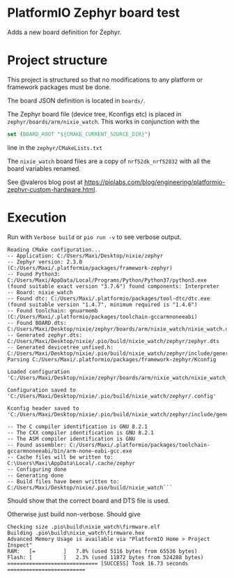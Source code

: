 # PlatformIO Zephyr board test

Adds a new board definition for Zephyr. 

# Project structure 

This project is structured so that no modifications to any platform or framework packages must be done. 

The board JSON definition is located in `boards/`. 

The Zephyr board file (device tree, Kconfigs etc) is placed in `zephyr/boards/arm/nixie_watch`. This works in conjunction with the 

```cmake 
set (BOARD_ROOT "${CMAKE_CURRENT_SOURCE_DIR}")
```
line in the `zephyr/CMakeLists.txt`

The `nixie_watch` board files are a copy of `nrf52dk_nrf52832` with all the board variables renamed.

See @valeros blog post at https://piolabs.com/blog/engineering/platformio-zephyr-custom-hardware.html.


# Execution 

Run with `Verbose build` or `pio run -v` to see verbose output. 

```
Reading CMake configuration...
-- Application: C:/Users/Maxi/Desktop/nixie/zephyr
-- Zephyr version: 2.3.0 (C:/Users/Maxi/.platformio/packages/framework-zephyr)
-- Found Python3: C:/Users/Maxi/AppData/Local/Programs/Python/Python37/python3.exe (found suitable exact version "3.7.6") found components: Interpreter
-- Board: nixie_watch
-- Found dtc: C:/Users/Maxi/.platformio/packages/tool-dtc/dtc.exe (found suitable version "1.4.7", minimum required is "1.4.6")
-- Found toolchain: gnuarmemb (C:/Users/Maxi/.platformio/packages/toolchain-gccarmnoneeabi)
-- Found BOARD.dts: C:/Users/Maxi/Desktop/nixie/zephyr/boards/arm/nixie_watch/nixie_watch.dts
-- Generated zephyr.dts: C:/Users/Maxi/Desktop/nixie/.pio/build/nixie_watch/zephyr/zephyr.dts
-- Generated devicetree_unfixed.h: C:/Users/Maxi/Desktop/nixie/.pio/build/nixie_watch/zephyr/include/generated/devicetree_unfixed.h
Parsing C:/Users/Maxi/.platformio/packages/framework-zephyr/Kconfig

Loaded configuration 'C:/Users/Maxi/Desktop/nixie/zephyr/boards/arm/nixie_watch/nixie_watch_defconfig'

Configuration saved to 'C:/Users/Maxi/Desktop/nixie/.pio/build/nixie_watch/zephyr/.config'

Kconfig header saved to 'C:/Users/Maxi/Desktop/nixie/.pio/build/nixie_watch/zephyr/include/generated/autoconf.h'

-- The C compiler identification is GNU 8.2.1
-- The CXX compiler identification is GNU 8.2.1
-- The ASM compiler identification is GNU
-- Found assembler: C:/Users/Maxi/.platformio/packages/toolchain-gccarmnoneeabi/bin/arm-none-eabi-gcc.exe
-- Cache files will be written to: C:\Users\Maxi\AppData\Local/.cache/zephyr
-- Configuring done
-- Generating done
-- Build files have been written to: C:/Users/Maxi/Desktop/nixie/.pio/build/nixie_watch```
```

Should show that the correct board and DTS file is used.

Otherwise just build non-verbose. Should give

```
Checking size .pio\build\nixie_watch\firmware.elf
Building .pio\build\nixie_watch\firmware.hex
Advanced Memory Usage is available via "PlatformIO Home > Project Inspect"
RAM:   [=         ]   7.8% (used 5116 bytes from 65536 bytes)
Flash: [          ]   2.3% (used 11872 bytes from 524288 bytes)
============================= [SUCCESS] Took 16.73 seconds =========================
```